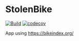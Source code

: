 # StolenBike

[![Build](https://github.com/al-76/StolenBike/actions/workflows/swift.yml/badge.svg)](https://github.com/al-76/StolenBike/actions/workflows/swift.yml)
[![codecov](https://codecov.io/gh/al-76/StolenBike/branch/main/graph/badge.svg?token=GTD3UMLN6S)](https://codecov.io/gh/al-76/StolenBike)

App using https://bikeindex.org/
